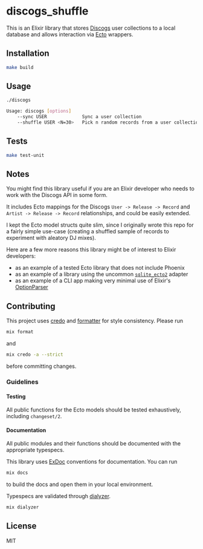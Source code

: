 # discogs_shuffle

This is an Elixir library that stores [Discogs](https://discogs.com) user
collections to a local database and allows interaction via
[Ecto](https://github.com/elixir-ecto/ecto) wrappers.

## Installation

```sh
make build
```

## Usage

```sh
./discogs
```

```sh
Usage: discogs [options]
    --sync USER             Sync a user collection
    --shuffle USER <N=30>   Pick n random records from a user collection
```

## Tests

```sh
make test-unit
```

## Notes

You might find this library useful if you are an Elixir developer who needs to
work with the Discogs API in some form.

It includes Ecto mappings for the Discogs `User -> Release -> Record` and
`Artist -> Release -> Record` relationships, and could be easily extended.

I kept the Ecto model structs quite slim, since I originally wrote this repo for
a fairly simple use-case (creating a shuffled sample of records to experiment
with aleatory DJ mixes).

Here are a few more reasons this library might be of interest to Elixir
developers:

- as an example of a tested Ecto library that does not include Phoenix
- as an example of a library using the uncommon
  [`sqlite_ecto2`](https://github.com/elixir-sqlite/sqlite_ecto2) adapter
- as an example of a CLI app making very minimal use of Elixir's
  [OptionParser](https://hexdocs.pm/elixir/OptionParser.html)

## Contributing

This project uses [credo](http://credo-ci.org/) and
[formatter](https://hexdocs.pm/mix/master/Mix.Tasks.Format.html) for style
consistency. Please run

```sh
mix format
```

and

```sh
mix credo -a --strict
```

before committing changes.

### Guidelines

#### Testing

All public functions for the Ecto models should be tested exhaustively,
including `changeset/2`.

#### Documentation

All public modules and their functions should be documented with the
appropriate typespecs.

This library uses
[ExDoc](https://hexdocs.pm/elixir/1.12/writing-documentation.html)
conventions for documentation. You can run

```sh
mix docs
```

to build the docs and open them in your local environment.

Typespecs are validated through
[dialyzer](https://github.com/jeremyjh/dialyxir).

```sh
mix dialyzer
```

## License

MIT
